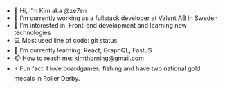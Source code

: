 - 👋 Hi, I’m Kim aka @ze7en
- 🔭 I’m currently working as a fullstack developer at Valent AB in Sweden
- 👀 I’m interested in: Front-end development and learning new technologies 
- 💻 Most used line of code: git status
- 🌱 I’m currently learning: React, GraphQL, FastJS
- 📫 How to reach me: kimthorning@gmail.com
- ⚡ Fun fact: I love boardgames, fishing and have two national gold medals in Roller Derby.

<!---
ze7en/ze7en is a ✨ special ✨ repository because its `README.md` (this file) appears on your GitHub profile.
You can click the Preview link to take a look at your changes.
--->
